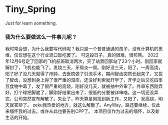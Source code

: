 # Tiny_Spring
Just for learn something.

### 我为什么要做这么一件事儿呢？
我时常会想，为什么我要写代码呢？我只是一个普普通通的孩子，没有计算机的思维，仅仅想在这个行业混口饭吃罢了。
可这段日子，真的很难，很煎熬。
2022年12月6号定了回家的飞机航班取消两次，买了站票回家站了23个小时。刚回家就解封了，飞机也能飞了。发烧三天，牙周炎一周。刚好没三天，阳了，一周高烧，阳了好了没几天就得了疖肿，去医院做了引流手术，期间智齿突然长起来了，又拔了智齿，没想到身上得了很严重的湿疹。还没好利索就开学了，开学之后又吃四季豆食物中毒了，发了很严重的高烧。刚好没几天，就被抽中外审了。外审东西刚弄好，打个球把脚崴了，脚刚好结果出来了，很低的分要被详审咯。这一切还没弄完，公司突然宣布解散了。失业了，昨天算是刚找到新工作，又阳了，发高烧，明天就答辩了。
zeku我热爱的地方，就这么解散了。AnyWay，路还要继续，仅此来缅怀我的过去。或许从此也要告别CPP了。
本项目仅作为过去的缅怀，以及新生活的开始。
